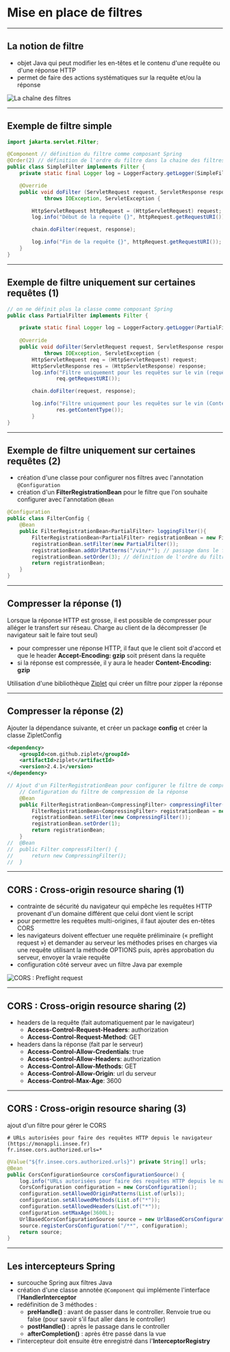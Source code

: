 # Mise en place de filtres

----

## La notion de filtre

- objet Java qui peut modifier les en-têtes et le contenu d'une requête ou d'une réponse HTTP
- permet de faire des actions systématiques sur la requête et/ou la réponse

![La chaîne des filtres](diapos/images/filter-chain.png "La chaîne des filtres")

----

## Exemple de filtre simple

```java
import jakarta.servlet.Filter;

@Component // définition du filtre comme composant Spring
@Order(2) // définition de l'ordre du filtre dans la chaine des filtres
public class SimpleFilter implements Filter {	
	private static final Logger log = LoggerFactory.getLogger(SimpleFilter.class);

	@Override
	public void doFilter (ServletRequest request, ServletResponse response, FilterChain chain)
			throws IOException, ServletException {

		HttpServletRequest httpRequest = (HttpServletRequest) request;
		log.info("Début de la requête {}", httpRequest.getRequestURI());

		chain.doFilter(request, response);

		log.info("Fin de la requête {}", httpRequest.getRequestURI());
	}
}
```

----

## Exemple de filtre uniquement sur certaines requêtes (1)

```java
// on ne définit plus la classe comme composant Spring
public class PartialFilter implements Filter {

	private static final Logger log = LoggerFactory.getLogger(PartialFilter.class);
	
	@Override
	public void doFilter(ServletRequest request, ServletResponse response, FilterChain chain)
			throws IOException, ServletException {
		HttpServletRequest req = (HttpServletRequest) request;
		HttpServletResponse res = (HttpServletResponse) response;
		log.info("Filtre uniquement pour les requêtes sur le vin (requête) : {}, {}", req.getMethod(),
				req.getRequestURI());

		chain.doFilter(request, response);

		log.info("Filtre uniquement pour les requêtes sur le vin (Content-Type de la réponse) : {}",
				res.getContentType());
		}
}

```

----

## Exemple de filtre uniquement sur certaines requêtes (2)

- création d'une classe pour configurer nos filtres avec l'annotation `@Configuration`
- création d'un **FilterRegistrationBean** pour le filtre que l'on souhaite configurer avec l'annotation `@Bean`

```java
@Configuration
public class FilterConfig {
	@Bean
	public FilterRegistrationBean<PartialFilter> loggingFilter(){
		FilterRegistrationBean<PartialFilter> registrationBean = new FilterRegistrationBean<>();		
		registrationBean.setFilter(new PartialFilter());
		registrationBean.addUrlPatterns("/vin/*"); // passage dans le filtre uniquement sur les URL /vin
		registrationBean.setOrder(3); // définition de l'ordre du filtre	
		return registrationBean;    
	}
}
```

----

## Compresser la réponse (1)

Lorsque la réponse HTTP est grosse, il est possible de compresser pour alléger le transfert sur réseau. Charge au client de la décompresser (le navigateur sait le faire tout seul)
- pour compresser une réponse HTTP, il faut que le client soit d'accord et que le header **Accept-Encoding: gzip** soit présent dans la requête
- si la réponse est compressée, il y aura le header **Content-Encoding: gzip**

Utilisation d'une bibliothèque [Ziplet](https://github.com/ziplet/ziplet) qui créer un filtre pour zipper la réponse

----

## Compresser la réponse (2)

Ajouter la dépendance suivante, et créer un package **config** et créer la classe ZipletConfig

```xml
<dependency>
	<groupId>com.github.ziplet</groupId>
	<artifactId>ziplet</artifactId>
	<version>2.4.1</version>
</dependency>
```
```java
// Ajout d'un FilterRegistrationBean pour configurer le filtre de compression de la réponse
	// Configuration du filtre de compression de la réponse
	@Bean
	public FilterRegistrationBean<CompressingFilter> compressingFilter(){
		FilterRegistrationBean<CompressingFilter> registrationBean = new FilterRegistrationBean<>();
		registrationBean.setFilter(new CompressingFilter());
		registrationBean.setOrder(1);
		return registrationBean;
	}
//	@Bean
//	public Filter compressFilter() {
//	    return new CompressingFilter();
//	}
```

----

## CORS : Cross-origin resource sharing (1)

- contrainte de sécurité du navigateur qui empêche les requêtes HTTP provenant d'un domaine différent que celui dont vient le script
- pour permettre les requêtes multi-origines, il faut ajouter des en-têtes CORS
- les navigateurs doivent effectuer une requête préliminaire (« preflight request ») et demander au serveur les méthodes prises en charges via une requête utilisant la méthode OPTIONS puis, après approbation du serveur, envoyer la vraie requête
- configuration côté serveur avec un filtre Java par exemple

![CORS : Preflight request](diapos/images/cors-preflight.png "CORS : Preflight request")

----

## CORS : Cross-origin resource sharing (2)

- headers de la requête (fait automatiquement par le navigateur)
	- **Access-Control-Request-Headers**: authorization
	- **Access-Control-Request-Method**: GET
- headers dans la réponse (fait par le serveur)
	- **Access-Control-Allow-Credentials**: true
	- **Access-Control-Allow-Headers**: authorization
	- **Access-Control-Allow-Methods**: GET
	- **Access-Control-Allow-Origin**: url du serveur
	- **Access-Control-Max-Age**: 3600

----

## CORS : Cross-origin resource sharing (3)

ajout d'un filtre pour gérer le CORS

```properties
# URLs autorisées pour faire des requêtes HTTP depuis le navigateur (https://monappli.insee.fr)
fr.insee.cors.authorized.urls=*
```

```java
@Value("${fr.insee.cors.authorized.urls}") private String[] urls;
@Bean
public CorsConfigurationSource corsConfigurationSource() {
	log.info("URLs autorisées pour faire des requêtes HTTP depuis le navigateur : {}", List.of(urls));
	CorsConfiguration configuration = new CorsConfiguration();
	configuration.setAllowedOriginPatterns(List.of(urls));
	configuration.setAllowedMethods(List.of("*"));
	configuration.setAllowedHeaders(List.of("*"));
	configuration.setMaxAge(3600L);
	UrlBasedCorsConfigurationSource source = new UrlBasedCorsConfigurationSource();
	source.registerCorsConfiguration("/**", configuration);
	return source;
}
```

----

## Les intercepteurs Spring

- surcouche Spring aux filtres Java
- création d'une classe annotée `@Component` qui implémente l'interface l'**HandlerInterceptor**
- redéfinition de 3 méthodes :
	- **preHandle()** : avant de passer dans le controller. Renvoie true ou false (pour savoir s'il faut aller dans le controller)
	- **postHandle()** : après le passage dans le controller
	- **afterCompletion()** : après être passé dans la vue
- l'intercepteur doit ensuite être enregistré dans l'**InterceptorRegistry**
